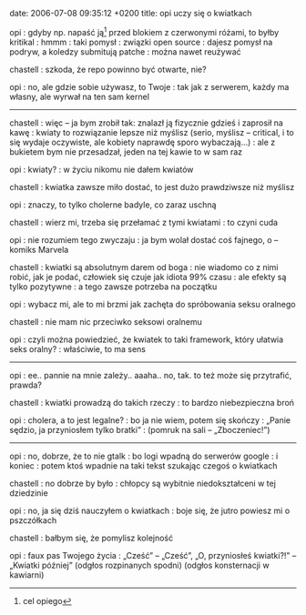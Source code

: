 date: 2006-07-08 09:35:12 +0200
title: opi uczy się o kwiatkach

opi
: gdyby np. napaść ją[^1] przed blokiem z czerwonymi różami, to byłby kritikal
: hmmm
: taki pomysł
: związki open source
: dajesz pomysł na podryw, a koledzy submitują patche
: można nawet reużywać

chastell
: szkoda, że repo powinno być otwarte, nie?

opi
: no, ale gdzie sobie używasz, to Twoje
: tak jak z serwerem, każdy ma własny, ale wyrwał na ten sam kernel

---

chastell
: więc – ja bym zrobił tak: znalazł ją fizycznie gdzieś i zaprosił na kawę
: kwiaty to rozwiązanie lepsze niż myślisz (serio, myślisz – critical, i to się wydaje oczywiste, ale kobiety naprawdę sporo wybaczają…)
: ale z bukietem bym nie przesadzał, jeden na tej kawie to w sam raz

opi
: kwiaty?
: w życiu nikomu nie dałem kwiatów

chastell
: kwiatka zawsze miło dostać, to jest dużo prawdziwsze niż myślisz

opi
: znaczy, to tylko cholerne badyle, co zaraz uschną

chastell
: wierz mi, trzeba się przełamać z tymi kwiatami
: to czyni cuda

opi
: nie rozumiem tego zwyczaju
: ja bym wolał dostać coś fajnego, o – komiks Marvela

chastell
: kwiatki są absolutnym darem od boga
: nie wiadomo co z nimi robić, jak je podać, człowiek się czuje jak idiota 99% czasu
: ale efekty są tylko pozytywne
: a tego zawsze potrzeba na początku

opi
: wybacz mi, ale to mi brzmi jak zachęta do spróbowania seksu oralnego

chastell
: nie mam nic przeciwko seksowi oralnemu

opi
: czyli można powiedzieć, że kwiatek to taki framework, który ułatwia seks oralny?
: właściwie, to ma sens

---

opi
: ee.. pannie na mnie zależy.. aaaha.. no, tak. to też może się przytrafić, prawda?

chastell
: kwiatki prowadzą do takich rzeczy
: to bardzo niebezpieczna broń

opi
: cholera, a to jest legalne?
: bo ja nie wiem, potem się skończy
: „Panie sędzio, ja przyniosłem tylko bratki”
: (pomruk na sali – „Zboczeniec!”)

---

opi
: no, dobrze, że to nie gtalk
: bo logi wpadną do serwerów google
: i koniec
: potem ktoś wpadnie na taki tekst szukając czegoś o kwiatkach

chastell
: no dobrze by było
: chłopcy są wybitnie niedokształceni w tej dziedzinie

opi
: no, ja się dziś nauczyłem o kwiatkach
: boje się, że jutro powiesz mi o pszczółkach

chastell
: bałbym się, że pomylisz kolejność

opi
: faux pas Twojego życia
: „Cześć” – „Cześć”, „O, przyniosłeś kwiatki?!” – „Kwiatki później” (odgłos rozpinanych spodni) (odgłos konsternacji w kawiarni)

[^1]: cel opiego
